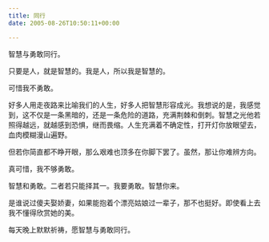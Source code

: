 ```yaml
---
title: 同行
date: 2005-08-26T10:50:11+00:00

---
```

智慧与勇敢同行。

只要是人，就是智慧的。我是人，所以我是智慧的。

可惜我不勇敢。

好多人用走夜路来比喻我们的人生，好多人把智慧形容成光。我想说的是，我感觉到，这不仅是一条黑暗的，还是一条危险的道路，充满荆棘和倒刺。智慧之光他若照得越远，就越感到恐惧，继而畏缩。人生充满着不确定性，打开灯你放眼望去，血肉模糊漫山遍野。

但若你简直都不睁开眼，那么艰难也顶多在你脚下罢了。虽然，那让你难辨方向。

真可惜，我不够勇敢。

智慧和勇敢。二者若只能择其一。我要勇敢。智慧你来。

是谁说过傻夫娶娇妻，如果能抱着个漂亮姑娘过一辈子，那不也挺好。即使看上去我不懂得欣赏她的美。

每天晚上默默祈祷，愿智慧与勇敢同行。
